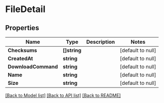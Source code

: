 # FileDetail

## Properties
Name | Type | Description | Notes
------------ | ------------- | ------------- | -------------
**Checksums** | **[]string** |  | [default to null]
**CreatedAt** | **string** |  | [default to null]
**DownloadCommand** | **string** |  | [default to null]
**Name** | **string** |  | [default to null]
**Size** | **string** |  | [default to null]

[[Back to Model list]](../README.md#documentation-for-models) [[Back to API list]](../README.md#documentation-for-api-endpoints) [[Back to README]](../README.md)


